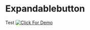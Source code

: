 # Expandablebutton
Test
[![Click For Demo](https://img.youtube.com/vi/https://youtu.be/P_y3WWih95s/0.jpg)](https://www.youtube.com/watch?v=P_y3WWih95s)
